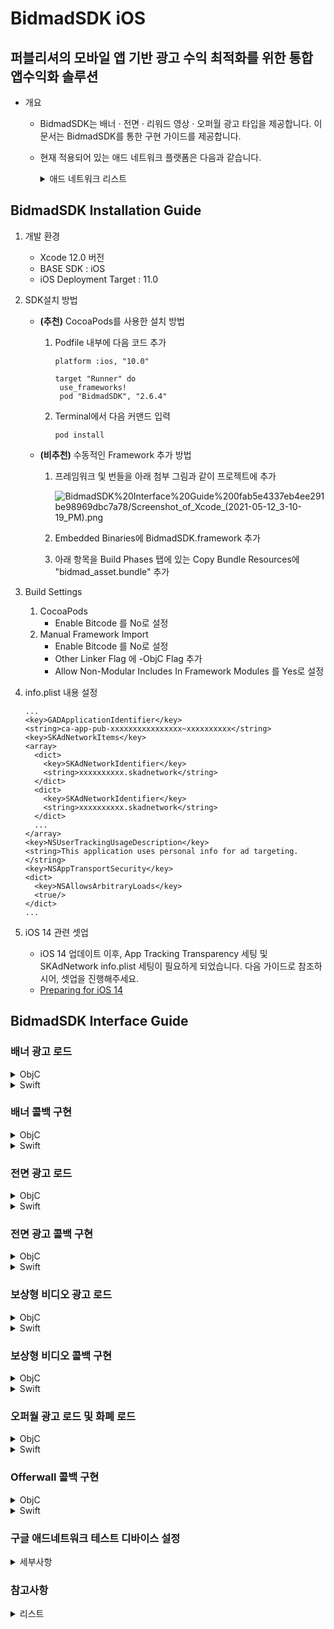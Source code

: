 # BidmadSDK iOS
## 퍼블리셔의 모바일 앱 기반 광고 수익 최적화를 위한 통합 앱수익화 솔루션

- 개요
    - BidmadSDK는 배너 · 전면 · 리워드 영상 · 오퍼월 광고 타입을 제공합니다. 이 문서는 BidmadSDK를 통한 구현 가이드를 제공합니다.
    - 현재 적용되어 있는 애드 네트워크 플랫폼은 다음과 같습니다.
        <details markdown="1">
        <summary>애드 네트워크 리스트</summary>
        <br>
        
        - GoogleManager (Banner, Interstitial, Reward Video)
        - GoogleAdmob (Banner, Interstitial, Reward Video)
        - AppLovin (Reward Video)
        - UnityAds (Reward Video, Banner)
        - Facebook Audience Network (Banner, Interstitial, Reward Video)
        - ADOPAtom (Interstitial, Reward Video)
        - Tapjoy (Offerwall)
        </details>
        
## BidmadSDK Installation Guide

1. 개발 환경
    - Xcode 12.0 버전
    - BASE SDK : iOS
    - iOS Deployment Target : 11.0
2. SDK설치 방법
    - **(추천)** CocoaPods를 사용한 설치 방법

        1. Podfile 내부에 다음 코드 추가

            ```
            platform :ios, "10.0"

            target "Runner" do
             use_frameworks!
             pod "BidmadSDK", "2.6.4"
            ```

        2. Terminal에서 다음 커맨드 입력

            ```
            pod install
            ```

    - **(비추천)** 수동적인 Framework 추가 방법
        1. 프레임워크 및 번들을 아래 첨부 그림과 같이 프로젝트에 추가

            ![BidmadSDK%20Interface%20Guide%200fab5e4337eb4ee291be98969dbc7a78/Screenshot_of_Xcode_(2021-05-12_3-10-19_PM).png](https://drive.google.com/uc?export=view&id=1t63jauRPErG2Nf5MUM_mcf1KFpp4ecC_)

        2. Embedded Binaries에 BidmadSDK.framework 추가
        3. 아래 항목을 Build Phases 탭에 있는 Copy Bundle Resources에 "bidmad_asset.bundle" 추가
3. Build Settings 
    1. CocoaPods
        - Enable Bitcode 를 No로 설정
    2. Manual Framework Import
        - Enable Bitcode 를 No로 설정
        - Other Linker Flag 에 -ObjC Flag 추가
        - Allow Non-Modular Includes In Framework Modules 를 Yes로 설정
4. info.plist 내용 설정

    ```
    ...
    <key>GADApplicationIdentifier</key> 
    <string>ca-app-pub-xxxxxxxxxxxxxxxx~xxxxxxxxxx</string>
    <key>SKAdNetworkItems</key>
    <array>
      <dict>
        <key>SKAdNetworkIdentifier</key>
        <string>xxxxxxxxxx.skadnetwork</string>
      </dict>
      <dict>
        <key>SKAdNetworkIdentifier</key>
        <string>xxxxxxxxxx.skadnetwork</string>
      </dict>
      ...
    </array>
    <key>NSUserTrackingUsageDescription</key>
    <string>This application uses personal info for ad targeting.</string>
    <key>NSAppTransportSecurity</key> 
    <dict>
      <key>NSAllowsArbitraryLoads</key> 
      <true/> 
    </dict>
    ...
    ```
    
5. iOS 14 관련 셋업
    - iOS 14 업데이트 이후, App Tracking Transparency 세팅 및 SKAdNetwork info.plist 세팅이 필요하게 되었습니다. 다음 가이드로 참조하시어, 셋업을 진행해주세요.
    - [Preparing for iOS 14](https://github.com/bidmad/Bidmad-iOS/wiki/Preparing-for-iOS-14%5BKOR%5D)

## BidmadSDK Interface Guide

### 배너 광고 로드

<details markdown="1">
<summary>ObjC</summary>
<br>

1. 배너를 노출시킬 UIView를 UIViewController 상에 추가합니다 (UIView bannerContainer).
2. 배너 Initialize / ZoneID / Delegate 세팅 후, RequestBannerView를 호출해 배너를 로드 및 노출시킵니다. 
```
@interface BannerViewController : UIViewController<BIDMADBannerDelegate>
...
@end
...
__weak IBOutlet UIView *bannerContainer;
...
@implementation BannerViewController

- (void)viewDidLoad {
    ...
    // "bannerSize"는 "banner_320_50" 고정값만 전달해주십시오
    banner = [[BIDMADBanner alloc] initWithParentViewController:self rootView:bannerContainer bannerSize:banner_320_50];
    [banner setZoneID:@"xxxxxxxx-xxxx-xxxx-xxxx-xxxxxxxxxxxx"];
    [banner setDelegate:self];
    [banner setRefreshInterval:60];
    ...
}
...
- (IBAction)loadBanner:(id)sender {
    [banner requestBannerView]; // Request to load and view the banner
}
...
- (void)removeAds {
    [banner removeAds] // Remove Banner from UIView
}
```
</details>

<details markdown="1">
<summary>Swift</summary>
<br>

1. 배너를 노출시킬 UIView를 UIViewController 상에 추가합니다 (UIView bannerContainer).
2. 배너 Initialize / ZoneID / Delegate 세팅 후, requestView를 호출해 배너를 로드 및 노출시킵니다. 
```
class BannerController: UIViewController, BIDMADBannerDelegate {
  var banner: BIDMADBanner
  var bannerContainer: UIView

  override func viewDidLoad() {
    ...
    // "bannerSize"는 "banner_320_50" 고정값만 전달해주십시오
    let banner = BIDMADBanner(parentViewController: self, rootView: bannerContainer, bannerSize: banner_320_50)!
    banner.zoneID = "xxxxxxxx-xxxx-xxxx-xxxx-xxxxxxxxxxxx"
    banner.refreshInterval = 60
    banner.delegate = self
    ...
  }
  
  @IBAction func requestAd(_ sender: Any) {
      banner.requestView() // Request to load and view the banner
  }

  func removeBanner() {
    banner.removeAds() // Remove Banner from UIView
  }
  ...
}
```
</details>

### 배너 콜백 구현

<details markdown="1">
<summary>ObjC</summary>
<br>

```
- (void)BIDMADBannerLoad:(BIDMADBanner *)core {
    NSLog(@"BIDMADBannerLoad");
}

- (void)BIDMADBannerClosed:(BIDMADBanner *)core {
    NSLog(@"BIDMADBannerClosed");
}

- (void)BIDMADBannerAllFail:(BIDMADBanner *)core {
    NSLog(@"BIDMADBannerAllFail");
}
```
</details>

<details markdown="1">
<summary>Swift</summary>
<br>

```
func bidmadBannerLoad(_ core: BIDMADBanner!) {
    print("bidmadBannerLoad");
}

func bidmadBannerClosed(_ core: BIDMADBanner!) {
    print("bidmadBannerClosed");
}

func bidmadBannerAllFail(_ core: BIDMADBanner!) {
    print("bidmadBannerAllFail");
}
```
</details>

### 전면 광고 로드

<details markdown="1">
<summary>ObjC</summary>
<br>

```
@interface InterstitialViewController : UIViewController<BIDMADInterstitialDelegate>
...
@end
...
@implementation InterstitialViewController
- (void)viewDidLoad {
    ...
    interstitial = [[BIDMADInterstitial alloc] init];
    [interstitial setParentViewController:self];
    [interstitial setZoneID:@"xxxxxxxx-xxxx-xxxx-xxxx-xxxxxxxxxxxx"];
    [interstitial setDelegate:self];
}
...
-(void)loadAd {
    [interstitial loadInterstitialView];
   
}
...
-(void)showAd {
    if([interstitial isLoaded]){
        [interstitial showInterstitialView];
    }
}
```
</details>

<details markdown="1">
<summary>Swift</summary>
<br>

```
class InterstitialController: UIViewController, BIDMADInterstitialDelegate {
  var interstitial: BIDMADInterstitial
   
  override func viewDidLoad() {
    interstitial = BIDMADInterstitial()!
    interstitial.zoneID = "xxxxxxxx-xxxx-xxxx-xxxx-xxxxxxxxxxxx"
    interstitial.delegate = self
    interstitial.parentViewController = self
    interstitial.loadView()
  }

  func showAd() {
    if (interstitial.isLoaded) {
      interstitial.showView()
    }
  }
  ...
}
```
</details>

### 전면 광고 콜백 구현

<details markdown="1">
<summary>ObjC</summary>
<br>

```
- (void)BIDMADInterstitialClose:(BIDMADInterstitial *)core {
    NSLog(@"BIDMADInterstitialClose");
}

- (void)BIDMADInterstitialShow:(BIDMADInterstitial *)core {
    NSLog(@"BIDMADInterstitialShow");
}

- (void)BIDMADInterstitialLoad:(BIDMADInterstitial *)core {
    NSLog(@"BIDMADInterstitialLoad");
}
- (void)BIDMADInterstitialAllFail:(BIDMADInterstitial *)core {
    NSLog(@"BIDMADInterstitialAllFail");
}
```
</details>

<details markdown="1">
<summary>Swift</summary>
<br>

```
func bidmadInterstitialClose(_ core: BIDMADInterstitial!) {
    print("bidmadInterstitialClose");
}

func bidmadInterstitialShow(_ core: BIDMADInterstitial!) {
    print("bidmadInterstitialShow");
}

func bidmadInterstitialLoad(_ core: BIDMADInterstitial!) {
    print("bidmadInterstitialLoad");
}

func bidmadInterstitialAllFail(_ core: BIDMADInterstitial!) {
    print("bidmadInterstitialAllFail");
}
```
</details>

### 보상형 비디오 광고 로드

<details markdown="1">
<summary>ObjC</summary>
<br>

```
@interface RewardViewController : UIViewController<BIDMADRewardVideoDelegate>
...
@end
...
@implementation RewardViewController

- (void)viewDidLoad {
    ...
    rewardVideo = [[BIDMADRewardVideo alloc]init];
    [rewardVideo setZoneID:@"xxxxxxxx-xxxx-xxxx-xxxx-xxxxxxxxxxxx"];
    [rewardVideo setParentViewController:self];
    [rewardVideo setDelegate:self];
}
...
-(void)loadReward {
    [reward loadRewardVideo];
}
   
...
-(void)showReward {
    if([reward isLoaded]){
        [reward showRewardVideo];
    }
}
```
</details>

<details markdown="1">
<summary>Swift</summary>
<br>

```
class RewardVideoController: UIViewController, BIDMADRewardVideoDelegate {
  var rewardVideo: BIDMADRewardVideo

  override func viewDidLoad() {
    rewardVideo = BIDMADRewardVideo()!
    rewardVideo.zoneID = "xxxxxxxx-xxxx-xxxx-xxxx-xxxxxxxxxxxx"
    rewardVideo.delegate = self
    rewardVideo.parentViewController = self
    rewardVideo.load()
  }

  func showAd() {
    if (rewardVideo.isLoaded) {
      rewardVideo.show()
    }
  }
  ...
}
```
</details>

### 보상형 비디오 콜백 구현

<details markdown="1">
<summary>ObjC</summary>
<br>

```
- (void)BIDMADRewardVideoLoad:(BIDMADRewardVideo *)core {
    NSLog(@"BIDMADRewardVideoLoad");
}

- (void)BIDMADRewardVideoAllFail:(BIDMADRewardVideo *)core {
    NSLog(@"BIDMADRewardVideoAllFail");
}

- (void)BIDMADRewardVideoShow:(BIDMADRewardVideo *)core {
    NSLog(@"BIDMADRewardVideoShow");
}

- (void)BIDMADRewardVideoClose:(BIDMADRewardVideo *)core {
    NSLog(@"BIDMADRewardVideoClose");
}

- (void)BIDMADRewardVideoSucceed:(BIDMADRewardVideo *)core {
    NSLog(@"BIDMADRewardVideoSucceed");
}
```
</details>

<details markdown="1">
<summary>Swift</summary>
<br>

```
func bidmadRewardVideoLoad(_ core: BIDMADRewardVideo!) {
    NSLog(@"bidmadRewardVideoLoad");
}

func bidmadRewardVideoAllFail(_ core: BIDMADRewardVideo!) {
    NSLog(@"bidmadRewardVideoAllFail");
}

func bidmadRewardVideoShow(_ core: BIDMADRewardVideo!) {
    NSLog(@"bidmadRewardVideoShow");
}

func bidmadRewardVideoClose(_ core: BIDMADRewardVideo!) {
    NSLog(@"bidmadRewardVideoClose");
}

func bidmadRewardVideoSucceed(_ core: BIDMADRewardVideo!) {
    NSLog(@"bidmadRewardVideoSucceed");
}
```
</details>

### 오퍼월 광고 로드 및 화폐 로드

<details markdown="1">
<summary>ObjC</summary>
<br>

```
@interface OfferwallController : UIViewController<BIDMADOfferwallDelegate>
...
@end
...
- (void)viewDidLoad {
    
    [super viewDidLoad];
    
    NSLog(@"AppUI isSDKInit %d", [BIDMADOfferwall isSDKInit]);
    
    self.offerwall = [[BIDMADOfferwall alloc]initWithZoneId:@"xxxxxxxx-xxxx-xxxx-xxxx-xxxxxxxxxxxx"];
    [self.offerwall setParentViewController:self];
    [self.offerwall setDelegate:self];
}
...
-(void)loadOfferwall {
    [offerwall loadOfferwall];
}
...
-(void)showOfferwall {
    if ([offerwall isLoaded]) {
      [offerwall showOfferwall];
    }
}
...
-(void)getCurrency {
    [offerwall getCurrencyBalance];
   
}
...
-(void)spendCurrency:(int)amount {
    [offerwall spendCurrency:amount];
}
...
```
</details>

<details markdown="1">
<summary>Swift</summary>
<br>

```
class OfferwallController: UIViewController, BIDMADOfferwallDelegate {
    var offerwall: BIDMADOfferwall

    override func viewDidLoad() {
        offerwall = BIDMADOfferwall(zoneId: "xxxxxxxx-xxxx-xxxx-xxxx-xxxxxxxxxxxx")!
        offerwall.parentViewController = self
        offerwall.delegate = self
        offerwall.load();
    }

    func showAd() {
        if (offerwall.isLoaded) {
            offerwall.show()
        }
    }

    func getCurrency() {
        offerwall.getCurrencyBalance()
    }

    func spendCurrency(amount: Int) {
        offerwall.spendCurrency(Int32(amount))
    }
}
```
</details>

### Offerwall 콜백 구현

<details markdown="1">
<summary>ObjC</summary>
<br>

```
- (void)BIDMADOfferwallInitSuccess:(BIDMADOfferwall *)core {
    NSLog(@"BIDMADOfferwallInitSuccess");
}

- (void)BIDMADOfferwallInitFail:(BIDMADOfferwall *)core error:(NSString *)error {
    NSLog(@"BIDMADOfferwallInitFail");
}

- (void)BIDMADOfferwallLoadAd:(BIDMADOfferwall *)core {
    NSLog(@"BIDMADOfferwallLoadAd");
}

- (void)BIDMADOfferwallShowAd:(BIDMADOfferwall *)core {
    NSLog(@"BIDMADOfferwallShowAd");
}

- (void)BIDMADOfferwallFailedAd:(BIDMADOfferwall *)core {
    NSLog(@"BIDMADOfferwallFailedAd");
}

- (void)BIDMADOfferwallCloseAd:(BIDMADOfferwall *)core {
    NSLog(@"BIDMADOfferwallCloseAd");
}

- (void)BIDMADOfferwallGetCurrencyBalanceSuccess:(BIDMADOfferwall *)core currencyName:(NSString *)currencyName balance:(int)balance {
    NSLog(@"BIDMADOfferwallGetCurrencyBalanceSuccess");    
}

- (void)BIDMADOfferwallGetCurrencyBalanceFail:(BIDMADOfferwall *)core error:(NSString *)error {
    NSLog(@"BIDMADOfferwallGetCurrencyBalanceFail");    
}

- (void)BIDMADOfferwallSpendCurrencySuccess:(BIDMADOfferwall *)core currencyName:(NSString *)currencyName balance:(int)balance {
    NSLog(@"BIDMADOfferwallSpendCurrencySuccess");    
}

- (void)BIDMADOfferwallSpendCurrencyFail:(BIDMADOfferwall *)core error:(NSString *)error {
    NSLog(@"BIDMADOfferwallSpendCurrencyFail");    
}
```
</details>

<details markdown="1">
<summary>Swift</summary>
<br>

```
func bidmadOfferwallInitSuccess(_ core: BIDMADOfferwall!) {
    print("bidmadOfferwallInitSuccess");
}

func bidmadOfferwallInitFail(_ core: BIDMADOfferwall!, error: String!) {
    print("bidmadOfferwallInitFail");
}

func bidmadOfferwallLoadAd(_ core: BIDMADOfferwall!) {
    print("bidmadOfferwallLoadAd");
}

func bidmadOfferwallShowAd(_ core: BIDMADOfferwall!) {
    print("bidmadOfferwallShowAd");
}

func bidmadOfferwallFailedAd(_ core: BIDMADOfferwall!) {
    print("bidmadOfferwallFailedAd");
}

func bidmadOfferwallCloseAd(_ core: BIDMADOfferwall!) {
    print("bidmadOfferwallCloseAd");
}

func bidmadOfferwallGetCurrencyBalanceSuccess(_ core: BIDMADOfferwall!, currencyName: String!, balance: Int32) {
    print("bidmadOfferwallGetCurrencyBalanceSuccess");
}

func bidmadOfferwallGetCurrencyBalanceFail(_ core: BIDMADOfferwall!, error: String!) {
    print("bidmadOfferwallGetCurrencyBalanceFail");
}

func bidmadOfferwallSpendCurrencySuccess(_ core: BIDMADOfferwall!, currencyName: String!, balance: Int32) {
    print("bidmadOfferwallSpendCurrencySuccess");
}

func "bidmadOfferwallSpendCurrencyFail(_ core: BIDMADOfferwall!, error: String!) {
    print("bidmadOfferwallSpendCurrencyFail");
}
```
</details>

### 구글 애드네트워크 테스트 디바이스 설정
</details>
<details markdown="1">
<summary>세부사항</summary>
<br>

구글 애드네트워크를 위한 테스트 디바이스 설정은 다음과 같은 과정이 필요합니다.  

광고 통합 앱을 로드하고 광고를 요청합니다.
콘솔에서 다음과 같은 메시지를 확인합니다.

```
<Google> To get test ads on this device, set: GADMobileAds.sharedInstance.requestConfiguration.testDeviceIdentifiers = @[ @"xxxxxxxxxxxxxxxxxxxxxxxxxxxxxxxx" ];
```
콘솔에 기록된 테스트 디바이스 ID를 다음 코드를 통해 세팅하십시오.
```
// ObjC
[BIDMADSetting.sharedInstance setTestDeviceId:"xxxxxxxxxxxxxxxxxxxxxxxxxxxxxxxx"];

// Swift
BIDMADSetting.sharedInstance().testDeviceId = "xxxxxxxxxxxxxxxxxxxxxxxxxxxxxxxx"
```

</details>

### 참고사항

</details>
<details markdown="1">
<summary>리스트</summary>
<br>

- [Class Reference for BidmadSDK-iOS](https://github.com/bidmad/Bidmad-iOS/wiki/README-ClassReference)
- Apple privacy survey ([[ENG]](https://github.com/bidmad/Bidmad-iOS/wiki/Apple-privacy-survey%5BENG%5D) | [[KOR]](https://github.com/bidmad/Bidmad-iOS/wiki/Apple-privacy-survey%5BKOR%5D))
- iOS GDPR Guide ([[ENG]](https://github.com/bidmad/Bidmad-iOS/wiki/iOS-GDPR-Guide-%5BENG%5D) | [[KOR]](https://github.com/bidmad/Bidmad-iOS/wiki/iOS-GDPR-Guide-%5BKOR%5D))
- Preparing for iOS 14 ([[ENG]](https://github.com/bidmad/Bidmad-iOS/wiki/Preparing-for-iOS-14%5BENG%5D) | [[KOR]](https://github.com/bidmad/Bidmad-iOS/wiki/Preparing-for-iOS-14%5BKOR%5D))
</details>

